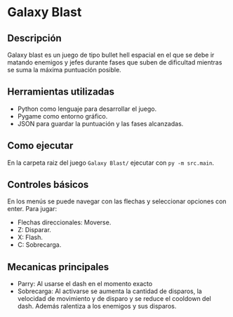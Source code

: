 # Galaxy Blast

## Descripción
Galaxy blast es un juego de tipo bullet hell espacial en el que se debe ir matando enemigos y jefes durante fases que suben de dificultad mientras se suma la máxima puntuación posible.

## Herramientas utilizadas
- Python como lenguaje para desarrollar el juego.
- Pygame como entorno gráfico.
- JSON para guardar la puntuación y las fases alcanzadas.

## Como ejecutar
En la carpeta raiz del juego `Galaxy Blast/` ejecutar con `py -m src.main`.

## Controles básicos
En los menús se puede navegar con las flechas y seleccionar opciones con enter.
Para jugar:
- Flechas direccionales: Moverse.
- Z: Disparar.
- X: Flash.
- C: Sobrecarga.

## Mecanicas principales
- Parry: Al usarse el dash en el momento exacto
- Sobrecarga: Al activarse se aumenta la cantidad de disparos, la velocidad de movimiento y de disparo y se reduce el cooldown del dash. Además ralentiza a los enemigos y sus disparos.
